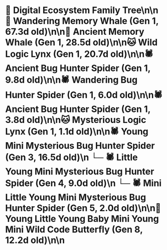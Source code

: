 # 🌳 Digital Ecosystem Family Tree\n\n🐋 Wandering Memory Whale (Gen 1, 67.3d old)\n\n🐋 Ancient Memory Whale (Gen 1, 28.5d old)\n\n🐱 Wild Logic Lynx (Gen 1, 20.7d old)\n\n🕷️ Ancient Bug Hunter Spider (Gen 1, 9.8d old)\n\n🕷️ Wandering Bug Hunter Spider (Gen 1, 6.0d old)\n\n🕷️ Ancient Bug Hunter Spider (Gen 1, 3.8d old)\n\n🐱 Mysterious Logic Lynx (Gen 1, 1.1d old)\n\n🕷️ Young Mini Mysterious Bug Hunter Spider (Gen 3, 16.5d old)\n  └─ 🕷️ Little Young Mini Mysterious Bug Hunter Spider (Gen 4, 9.0d old)\n    └─ 🕷️ Mini Little Young Mini Mysterious Bug Hunter Spider (Gen 5, 2.0d old)\n\n🦋 Young Little Young Baby Mini Young Mini Wild Code Butterfly (Gen 8, 12.2d old)\n\n